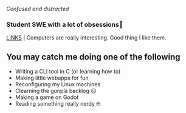 *Confused and distracted*

### Student SWE with a lot of obsessions👋

[LINKS](https://link.ruz.fyi) | Computers are really interesting. Good thing I like them.

## You may catch me doing one of the following
- Writing a CLI tool in C (or learning how to)
- Making little webapps for fun
- Reconfiguring my Linux machines
- Clearning the gunpla backlog 😐
- Making a game on Godot
- Reading something really nerdy 🤓
